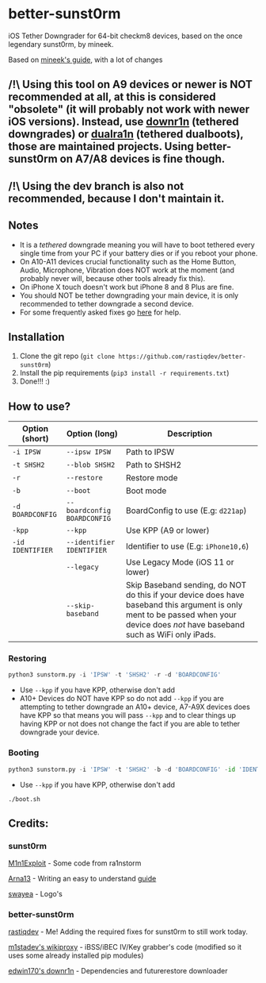 # better-sunst0rm
iOS Tether Downgrader for 64-bit checkm8 devices, based on the once legendary sunst0rm, by mineek.

Based on [mineek's guide](https://github.com/mineek/iostethereddowngrade), with a lot of changes

## /!\ Using this tool on A9 devices or newer is NOT recommended at all, at this is considered "obsolete" (it will probably not work with newer iOS versions). Instead, use [downr1n](https://github.com/edwin170/downr1n) (tethered downgrades) or [dualra1n](https://github.com/dualra1n/dualra1n) (tethered dualboots), those are maintained projects. Using better-sunst0rm on A7/A8 devices is fine though.

## /!\ Using the dev branch is also not recommended, because I don't maintain it.

## Notes
- It is a *tethered* downgrade meaning you will have to boot tethered every single time from your PC if your battery dies or if you reboot your phone.
- On A10-A11 devices crucial functionality such as the Home Button, Audio, Microphone, Vibration does NOT work at the moment (and probably never will, because other tools already fix this).
- On iPhone X touch doesn't work but iPhone 8 and 8 Plus are fine.
- You should NOT be tether downgrading your main device, it is only recommended to tether downgrade a second device.
- For some frequently asked fixes go [here](https://github.com/Arna13/sunst0rm-guide/blob/main/docs/misc/EXTRAS.md) for help.

## Installation

1. Clone the git repo (`git clone https://github.com/rastiqdev/better-sunst0rm`)
2. Install the pip requirements (`pip3 install -r requirements.txt`)
3. Done!!! :)

## How to use?
| Option (short)  | Option (long)               | Description                              |
|-----------------|-----------------------------|------------------------------------------|
| `-i IPSW`       | `--ipsw IPSW`               | Path to IPSW                             |
| `-t SHSH2`      | `--blob SHSH2`              | Path to SHSH2                            |
| `-r`       | `--restore`            | Restore mode                             |
| `-b`       | `--boot`               | Boot mode                                |
| `-d BOARDCONFIG`| `--boardconfig BOARDCONFIG` | BoardConfig to use  (E.g: `d221ap`)      |
| `-kpp`     | `--kpp`                | Use KPP (A9 or lower)                    |
| `-id IDENTIFIER`| `--identifier IDENTIFIER`   | Identifier to use  (E.g: `iPhone10,6`)   |
|                 | `--legacy`             | Use Legacy Mode (iOS 11 or lower)        |
|                 | `--skip-baseband`           | Skip Baseband sending, do NOT do this if your device does have baseband this argument is only ment to be passed when your device does *not* have baseband such as WiFi only iPads.                  |
### Restoring
```py
python3 sunstorm.py -i 'IPSW' -t 'SHSH2' -r -d 'BOARDCONFIG'
```
- Use `--kpp` if you have KPP, otherwise don't add
- A10+ Devices do NOT have KPP so do not add `--kpp` if you are attempting to tether downgrade an A10+ device, A7-A9X devices does have KPP so that means you will pass `--kpp` and to clear things up having KPP or not does not change the fact if you are able to tether downgrade your device.
### Booting
```py
python3 sunstorm.py -i 'IPSW' -t 'SHSH2' -b -d 'BOARDCONFIG' -id 'IDENTIFIER'
```
- Use `--kpp` if you have KPP, otherwise don't add
```
./boot.sh
```

## Credits:

### sunst0rm
[M1n1Exploit](https://github.com/Mini-Exploit) - Some code from ra1nstorm

[Arna13](https://github.com/Arna13) - Writing an easy to understand [guide](https://github.com/Arna13/sunst0rm-guide)

[swayea](https://github.com/swayea) - Logo's

### better-sunst0rm
[rastiqdev](https://github.com/rastiqdev) - Me! Adding the required fixes for sunst0rm to still work today.

[m1stadev's wikiproxy](https://github.com/m1stadev/wikiproxy) - iBSS/iBEC IV/Key grabber's code (modified so it uses some already installed pip modules)

[edwin170's downr1n](https://github.com/edwin170/downr1n) - Dependencies and futurerestore downloader